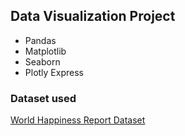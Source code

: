## Data Visualization Project

- Pandas
- Matplotlib
- Seaborn
- Plotly Express

### Dataset used

[World Happiness Report Dataset](https://www.kaggle.com/datasets/unsdsn/world-happiness?select=2019.csv)
